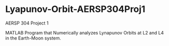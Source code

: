 # Lyapunov-Orbit-AERSP304Proj1
AERSP 304 Project 1

MATLAB Program that Numerically analyzes Lynapunov Orbits at L2 and L4 in the Earth-Moon system.
